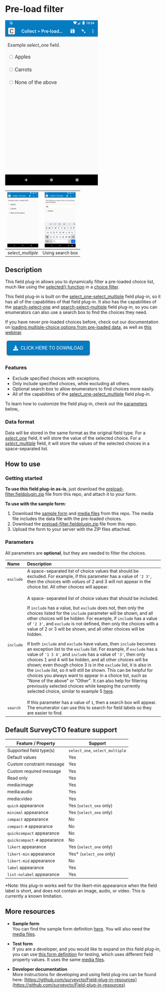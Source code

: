 # Pre-load filter

<img src="extras/readme-images/so.png" width="300px"/>

| <img src="extras/readme-images/sm.png" width="100px"/> | <img src="extras/readme-images/search.png"  width="100px"/> |
|:---:|:---:|
| *select_multiple* | Using search box |


## Description

This field plug-in allows you to dynamically filter a pre-loaded choice list, much like using the [selected() function](https://docs.surveycto.com/02-designing-forms/01-core-concepts/09.expressions.html#Help_Forms_selected) in a [choice filter](https://support.surveycto.com/hc/en-us/articles/360033126194).

This field plug-in is built on the [select_one-select_multiple](https://github.com/surveycto/select_one-select_multiple) field plug-in, so it has all of the capabilities of that field plug-in. It also has the capabilities of the [search-select-one](https://github.com/surveycto/search-select-one) and [search-select-multiple](https://github.com/surveycto/search-select-multiple) field plug-in, so you can enumerators can also use a search box to find the choices they need.

If you have never pre-loaded choices before, check out our documentation on [loading multiple-choice options from pre-loaded data](https://docs.surveycto.com/02-designing-forms/03-advanced-topics/04.search-and-select.html), as well as [this webinar](https://www.surveycto.com/videos/preloading-multiple-choices-webinar/).

[![Download](extras/readme-images/download-button.png)](https://github.com/surveycto/preload-filter/raw/main/preload-filter.fieldplugin.zip)

### Features

* Exclude specified choices with exceptions.
* Only include specified choices, while excluding all others.
* Optional search box to allow enumerators to find choices more easily.
* All of the capabilities of the [select_one-select_multiple](https://github.com/surveycto/select_one-select_multiple) field plug-in.

To learn how to customize the field plug-in, check out the [parameters](#parameters) below,.

### Data format

Data will be stored in the same format as the original field type. For a *[select_one](https://docs.surveycto.com/02-designing-forms/01-core-concepts/03h.field-types-select-one.html)* field, it will store the value of the selected choice. For a *[select_multiple](https://docs.surveycto.com/02-designing-forms/01-core-concepts/03i.field-types-select-multiple.html)* field, it will store the values of the selected choices in a space-separated list.

## How to use

### Getting started

**To use this field plug-in as-is**, just download the [preload-filter.fieldplugin.zip](https://github.com/surveycto/preload-filter/raw/main/preload-filter.fieldplugin.zip) file from this repo, and attach it to your form.

**To use with the sample form:**

1. Download the [sample form](https://github.com/surveycto/preload-filter/raw/main/extras/sample-form/Pre-load%20filter%20sample%20form.xlsx) and [media files](https://github.com/surveycto/preload-filter/raw/main/extras/sample-form/media.zip) from this repo. The media file includes the data file with the pre-loaded choices.
1. Download the [preload-filter.fieldplugin.zip](https://github.com/surveycto/preload-filter/raw/main/preload-filter.fieldplugin.zip) file from this repo.
1. Upload the form to your server with the ZIP files attached.

### Parameters

All parameters are **optional**, but they are needed to filter the choices.

|Name|Description|
|:---|:---|
|`exclude`| A space-separated list of choice values that should be excluded. For example, if this parameter has a value of `'2 3'`, then the choices with *value*s of 2 and 3 will not appear in the choice list. All other choices will appear. |
|`include`| <p>A space-separated list of choice values that should be included.</p><p>If `include` has a value, but `exclude` does not, then only the choices listed for the `include` parameter will be shown, and all other choices will be hidden. For example, if `include` has a value of `'2 3'`, and `exclude` is not defined, then only the choices with a value of 2 or 3 will be shown, and all other choices will be hidden.</p><p>If both `include` and `exclude` have values, then `include` becomes an exception list to the `exclude` list. For example, if `exclude` has a value of `'1 3 4'`, and `include` has a value of `'3'`, then only choices 1 and 4 will be hidden, and all other choices will be shown; even though choice 3 is in the `exclude` list, it is also in the `include` list, so it will still be shown. This can be helpful for choices you always want to appear in a choice list, such as "None of the above" or "Other". It can also help for filtering previously selected choices while keeping the currently selected choice, similar to example 5 [here](https://support.surveycto.com/hc/en-us/articles/360033730073).</p> |
|`search`| If this parameter has a value of `1`, then a search box will appear. The enumerator can use this to search for field labels so they are easier to find. |

## Default SurveyCTO feature support

| Feature / Property | Support |
| --- | --- |
| Supported field type(s) | `select_one`, `select_multiple`|
| Default values | Yes |
| Custom constraint message | Yes |
| Custom required message | Yes |
| Read only | Yes |
| media:image | Yes |
| media:audio | Yes |
| media:video | Yes |
| `quick` appearance | Yes (`select_one` only) |
| `minimal` appearance | Yes (`select_one` only) |
| `compact` appearance | No |
| `compact-#` appearance | No |
| `quickcompact` appearance | No |
| `quickcompact-#` appearance | No |
| `likert` appearance | Yes (`select_one` only) |
| `likert-min` appearance | Yes* (`select_one` only) |
| `likert-mid` appearance | No |
| `label` appearance | Yes |
| `list-nolabel` appearance | Yes |

*Note: this plug-in works well for the likert-min appearance when the field label is short, and does not contain an image, audio, or video. This is currently a known limitation.

## More resources

* **Sample form**  
You can find the sample form definition [here](https://github.com/surveycto/preload-filter/raw/main/extras/sample-form/Pre-load%20filter%20sample%20form.xlsx). You will also need the [media files](https://github.com/surveycto/preload-filter/raw/main/extras/sample-form/media.zip).

* **Test form**  
If you are a developer, and you would like to expand on this field plug-in, you can use [this form definition](https://github.com/surveycto/preload-filter/raw/main/extras/sample-form/Test%20form.xlsx) for testing, which uses different field property values. It uses the same [media files](https://github.com/surveycto/preload-filter/raw/main/extras/sample-form/media.zip).

* **Developer documentation**  
More instructions for developing and using field plug-ins can be found here: [https://github.com/surveycto/Field-plug-in-resources](https://github.com/surveycto/Field-plug-in-resources)